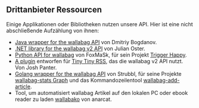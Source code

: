 Drittanbieter Ressourcen
------------------------

Einige Applikationen oder Bibliotheken nutzen unsere API. Hier ist eine
nicht abschließende Aufzählung von ihnen:

-   [Java wrapper for the wallabag
    API](https://github.com/di72nn/wallabag-api-wrapper) von Dmitriy
    Bogdanov.
-   [.NET library for the wallabag v2
    API](https://github.com/jlnostr/wallabag-api) von Julian Oster.
-   [Python API for wallabag](https://github.com/foxmask/wallabag_api)
    von FoxMaSk, für sein Projekt [Trigger
    Happy](https://blog.trigger-happy.eu/).
-   [A plugin](https://github.com/joshp23/ttrss-to-wallabag-v2)
    entworfen für [Tiny Tiny
    RSS](https://tt-rss.org/gitlab/fox/tt-rss/wikis/home), das die
    wallabag v2 API nutzt. Von Josh Panter.
-   [Golang wrapper for the wallabag
    API](https://github.com/Strubbl/wallabago) von Strubbl, für seine
    Projekte [wallabag-stats
    Graph](https://github.com/Strubbl/wallabag-stats) und das
    Kommandozeilentool
    [wallabag-add-article](https://github.com/Strubbl/wallabag-add-article).
-   Tool, um automatisiert wallabag Artikel auf den lokalen PC oder
    ebook reader zu laden
    [wallabako](https://gitlab.com/anarcat/wallabako) von anarcat.

